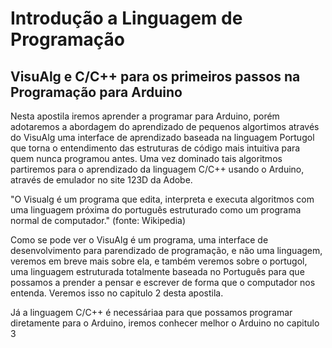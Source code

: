 # Introdução a Linguagem de Programação
## VisuAlg e C/C++ para os primeiros passos na Programação para Arduino
Nesta apostila iremos aprender a programar para Arduino, porém adotaremos a abordagem do aprendizado de pequenos algortimos através do VisuAlg uma interface de aprendizado baseada na linguagem Portugol que torna o entendimento das estruturas de código mais intuitiva para quem nunca programou antes. Uma vez dominado tais algoritmos partiremos para o aprendizado da linguagem C/C++ usando o Arduino, através de emulador no site 123D da Adobe.

"O Visualg é um programa que edita, interpreta e executa algoritmos com uma linguagem próxima do português estruturado como um programa normal de computador." (fonte: Wikipedia)

Como se pode ver o VisuAlg é um programa, uma interface de desenvolvimento para parendizado de programação, e não uma linguagem, veremos em breve mais sobre ela, e também veremos sobre o portugol, uma linguagem estruturada totalmente baseada no Português para que possamos a prender a pensar e escrever de forma que o computador nos entenda. Veremos isso no capitulo 2 desta apostila.

Já a linguagem C/C++ é necessáriaa para que possamos programar diretamente para o Arduino, iremos conhecer melhor o Arduino no capitulo 3